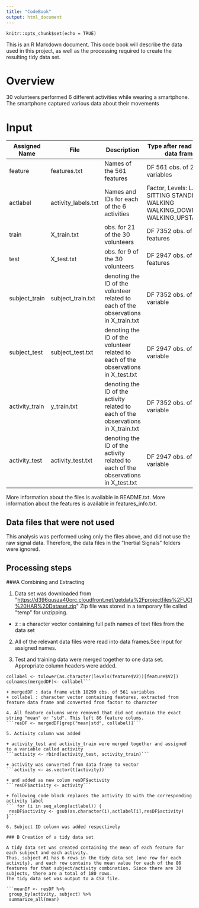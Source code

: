 ```yaml
---
title: "CodeBook"
output: html_document
---
```


```{r setup, include=FALSE}
knitr::opts_chunk$set(echo = TRUE)
```


This is an R Markdown document. This code book will describe the data used in this project, as well as the processing required to create the resulting tidy data set.

# Overview

30 volunteers performed 6 different activities while wearing a smartphone. The smartphone captured various data about their movements


# Input 

Assigned Name | File               | Description               | Type after read in (DF = data frame)
--------------|--------------------|---------------------------|----------------------------------------
feature       | features.txt       | Names of the 561 features | DF 561 obs. of 2 variables
actlabel      | activity_labels.txt| Names and IDs for each of the 6 activities|Factor, Levels: LAYING SITTING STANDING WALKING WALKING_DOWNSTAIRS WALKING_UPSTAIRS
train         | X_train.txt        |obs. for 21 of the 30 volunteers| DF 7352 obs. of the 561 features 
test          | X_test.txt  |obs. for  9 of the 30 volunteers| DF 2947 obs. of the 561 features
subject_train  |subject_train.txt| denoting the ID of the volunteer related to each of the observations in X_train.txt | DF 7352 obs. of 1 variable
subject_test  |subject_test.txt| denoting the ID of the volunteer related to each of the observations in X_test.txt | DF 2947 obs. of 1 variable
activity_train  |y_train.txt| denoting the ID of the activity related to each of the observations in X_train.txt | DF 7352 obs. of 1 variable
activity_test  |activity_test.txt| denoting the ID of the activity related to each of the observations in X_test.txt | DF 2947 obs. of 1 variable

More information about the files is available in README.txt. More information about the features is available in features_info.txt.

## Data files that were not used

This analysis was performed using only the files above, and did not use the raw signal data. Therefore, the data files in the "Inertial Signals" folders were ignored.

## Processing steps

###A Combining and Extracting

1.    Data set was downloaded from "https://d396qusza40orc.cloudfront.net/getdata%2Fprojectfiles%2FUCI%20HAR%20Dataset.zip"  Zip file was stored in a temporary file called "temp" for unzipping.
* z : a character vector containing full path names of text files from the data set

2. All of the relevant data files were read into data frames.See Input for assigned names.

3. Test and training data were merged together to one data set. Appropriate column headers were added.
 ```{r}mergedDF <- rbind(test, train)
collabel <- tolower(as.character(levels(feature$V2))[feature$V2])
colnames(mergedDF)<- collabel```

+ mergedDF : data frame with 10299 obs. of 561 variables
+ collabel : character vector containing features, extracted from feature data frame and converted from factor to character

4. All feature columns were removed that did not contain the exact string "mean" or "std". This left 86 feature colums. 
```resDF <- mergedDF[grep("mean|std", collabel)]```

5. Activity column was added

+ activity_test and activity_train were merged together and assigned to a variable called activity
```activity <- rbind(activity_test, activity_train)```

+ activity was converted from data frame to vector
```activity <- as.vector(t(activity))```

+ and added as new colum resDF$activity
```resDF$activity <- activity```

+ following code block replaces the activity ID with the corresponding activity label
``` for (i in seq_along(actlabel)) {
  resDF$activity <- gsub(as.character(i),actlabel[i],resDF$activity)
}```

6. Subject ID column was added respectively

### B Creation of a tidy data set

A tidy data set was created containing the mean of each feature for each subject and each activity. 
Thus, subject #1 has 6 rows in the tidy data set (one row for each activity), and each row contains the mean value for each of the 86 features for that subject/activity combination. Since there are 30 subjects, there are a total of 180 rows.
The tidy data set was output to a CSV file.
    
```meanDF <- resDF %>%
  group_by(activity, subject) %>%
  summarize_all(mean)
```













